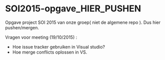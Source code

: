 # SOI2015-opgave_HIER_PUSHEN
Opgave project SOI 2015 van onze groep( niet de algemene repo ). Dus hier pushen/mergen.

Vragen voor meeting (19/10/2015) : 
- Hoe issue tracker gebruiken in Visual studio?
- Hoe merge conflicts oplossen in VS.
